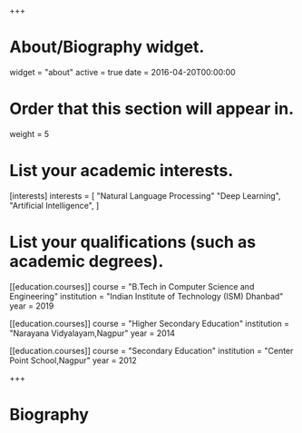 +++
# About/Biography widget.
widget = "about"
active = true
date = 2016-04-20T00:00:00

# Order that this section will appear in.
weight = 5

# List your academic interests.
[interests]
  interests = [
    "Natural Language Processing"
    "Deep Learning",
    "Artificial Intelligence",
 ]

# List your qualifications (such as academic degrees).
[[education.courses]]
  course = "B.Tech in Computer Science and Engineering"
  institution = "Indian Institute of Technology (ISM) Dhanbad"
  year = 2019

[[education.courses]]
  course = "Higher Secondary Education"
  institution = "Narayana Vidyalayam,Nagpur"
  year = 2014

[[education.courses]]
  course = "Secondary Education"
  institution = "Center Point School,Nagpur"
  year = 2012
 
+++

# Biography


